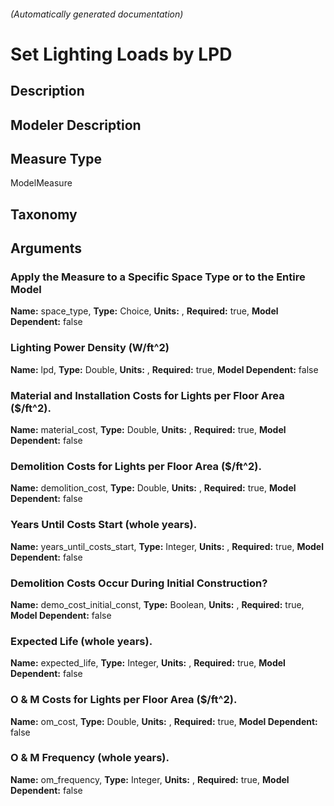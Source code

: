 

###### (Automatically generated documentation)

# Set Lighting Loads by LPD

## Description


## Modeler Description


## Measure Type
ModelMeasure

## Taxonomy


## Arguments


### Apply the Measure to a Specific Space Type or to the Entire Model

**Name:** space_type,
**Type:** Choice,
**Units:** ,
**Required:** true,
**Model Dependent:** false

### Lighting Power Density (W/ft^2)

**Name:** lpd,
**Type:** Double,
**Units:** ,
**Required:** true,
**Model Dependent:** false

### Material and Installation Costs for Lights per Floor Area ($/ft^2).

**Name:** material_cost,
**Type:** Double,
**Units:** ,
**Required:** true,
**Model Dependent:** false

### Demolition Costs for Lights per Floor Area ($/ft^2).

**Name:** demolition_cost,
**Type:** Double,
**Units:** ,
**Required:** true,
**Model Dependent:** false

### Years Until Costs Start (whole years).

**Name:** years_until_costs_start,
**Type:** Integer,
**Units:** ,
**Required:** true,
**Model Dependent:** false

### Demolition Costs Occur During Initial Construction?

**Name:** demo_cost_initial_const,
**Type:** Boolean,
**Units:** ,
**Required:** true,
**Model Dependent:** false

### Expected Life (whole years).

**Name:** expected_life,
**Type:** Integer,
**Units:** ,
**Required:** true,
**Model Dependent:** false

### O & M Costs for Lights per Floor Area ($/ft^2).

**Name:** om_cost,
**Type:** Double,
**Units:** ,
**Required:** true,
**Model Dependent:** false

### O & M Frequency (whole years).

**Name:** om_frequency,
**Type:** Integer,
**Units:** ,
**Required:** true,
**Model Dependent:** false




